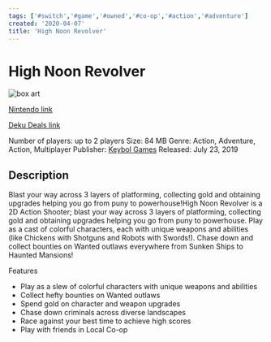 ```yaml
---
tags: ['#switch','#game','#owned','#co-op','#action','#adventure']
created: '2020-04-07'
title: 'High Noon Revolver'
---
```

# High Noon Revolver

![box art](https://assets.nintendo.com/image/upload/c_pad,f_auto,h_613,q_auto,w_1089/ncom/en_US/games/switch/h/high-noon-revolver-switch/hero?v=2021042916)

[Nintendo link](https://www.nintendo.com/games/detail/high-noon-revolver-switch/)

[Deku Deals link](https://www.dekudeals.com/items/high-noon-revolver)

Number of players: up to 2 players
Size: 84 MB
Genre: Action, Adventure, Action, Multiplayer
Publisher: [Keybol Games](https://www.dekudeals.com/games?include[collection]=true&filter[publisher]=Keybol+Games)
Released: July 23, 2019

## Description

Blast your way across 3 layers of platforming, collecting gold and obtaining upgrades helping you go from puny to powerhouse!High Noon Revolver is a 2D Action Shooter; blast your way across 3 layers of platforming, collecting gold and obtaining upgrades helping you go from puny to powerhouse. Play as a cast of colorful characters, each with unique weapons and abilities (like Chickens with Shotguns and Robots with Swords!). Chase down and collect bounties on Wanted outlaws everywhere from Sunken Ships to Haunted Mansions!

Features
- Play as a slew of colorful characters with unique weapons and abilities
- Collect hefty bounties on Wanted outlaws
- Spend gold on character and weapon upgrades
- Chase down criminals across diverse landscapes
- Race against your best time to achieve high scores
- Play with friends in Local Co-op
